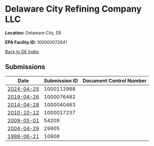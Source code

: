 # Delaware City Refining Company LLC

**Location:** Delaware City, DE

**EPA Facility ID:** 100000072841

[Back to DE Index](../../index.md)

## Submissions

| Date | Submission ID | Document Control Number |
|------|--------------|-------------------------|
| [2024-04-25](submissions/1000112988.md) | 1000112988 |  |
| [2019-04-26](submissions/1000076482.md) | 1000076482 |  |
| [2014-04-28](submissions/1000040463.md) | 1000040463 |  |
| [2010-10-12](submissions/1000017237.md) | 1000017237 |  |
| [2009-05-01](submissions/54209.md) | 54209 |  |
| [2004-04-29](submissions/29905.md) | 29905 |  |
| [1999-06-21](submissions/10908.md) | 10908 |  |
